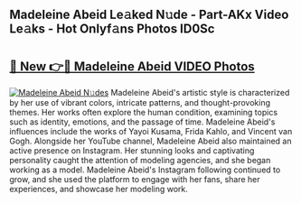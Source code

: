 ## Madeleine Abeid Le𝚊ked N𝚞de - Part-AKx Video Le𝚊ks - Hot Onlyf𝚊ns Photos ID0Sc

# <h2><a href="http://ac44877.deff.icu/?id=Madeleine+Abeid">🔗 New 👉🔴 Madeleine Abeid VIDEO Photos</a></h2>

[![Madeleine Abeid N𝚞des](https://i.imgur.com/rIISA9y.gif)](http://ac44877.deff.icu/?id=Madeleine+Abeid)
Madeleine Abeid's artistic style is characterized by her use of vibrant colors, intricate patterns, and thought-provoking themes. Her works often explore the human condition, examining topics such as identity, emotions, and the passage of time. Madeleine Abeid's influences include the works of Yayoi Kusama, Frida Kahlo, and Vincent van Gogh. Alongside her YouTube channel, Madeleine Abeid also maintained an active presence on Instagram. Her stunning looks and captivating personality caught the attention of modeling agencies, and she began working as a model. Madeleine Abeid's Instagram following continued to grow, and she used the platform to engage with her fans, share her experiences, and showcase her modeling work.
